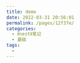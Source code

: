 ```yaml
---
title: demo
date: 2022-03-31 20:56:01
permalink: /pages/12f37e/
categories:
  - 《nest》笔记
  - 基础
tags:
  - 
---
```

